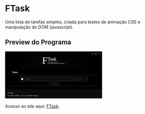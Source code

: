 # FTask
Uma lista de tarefas simples, criada para testes de animação CSS e manipulação do DOM (javascript).

## Preview do Programa
<img alt="Image Preview" src="./Preview.png" width="320" heigth="300">

Acesso ao site aqui: [FTask](https://wesleytelesbenette.github.io/FTask/).
